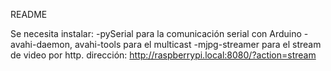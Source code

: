README

Se necesita instalar: 
-pySerial para la comunicación serial con Arduino
-avahi-daemon, avahi-tools para el multicast
-mjpg-streamer para el stream de video por http. dirección: http://raspberrypi.local:8080/?action=stream